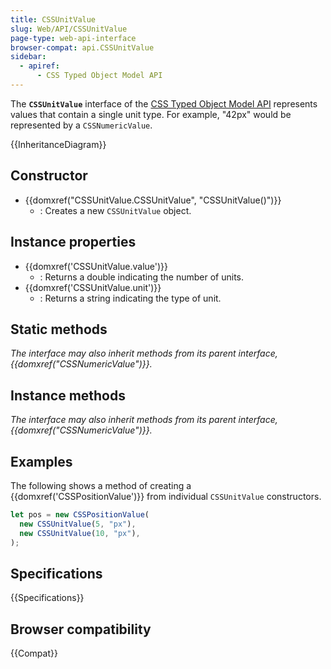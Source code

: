 ```yaml
---
title: CSSUnitValue
slug: Web/API/CSSUnitValue
page-type: web-api-interface
browser-compat: api.CSSUnitValue
sidebar:
  - apiref:
      - CSS Typed Object Model API
---
```


The **`CSSUnitValue`** interface of the [CSS Typed Object Model API](/en-US/docs/Web/API/CSS_Object_Model#css_typed_object_model) represents values that contain a single unit type. For example, "42px" would be represented by a `CSSNumericValue`.

{{InheritanceDiagram}}

## Constructor

- {{domxref("CSSUnitValue.CSSUnitValue", "CSSUnitValue()")}}
  - : Creates a new `CSSUnitValue` object.

## Instance properties

- {{domxref('CSSUnitValue.value')}}
  - : Returns a double indicating the number of units.
- {{domxref('CSSUnitValue.unit')}}
  - : Returns a string indicating the type of unit.

## Static methods

_The interface may also inherit methods from its parent interface, {{domxref("CSSNumericValue")}}._

## Instance methods

_The interface may also inherit methods from its parent interface, {{domxref("CSSNumericValue")}}._

## Examples

The following shows a method of creating a {{domxref('CSSPositionValue')}} from individual `CSSUnitValue` constructors.

```js
let pos = new CSSPositionValue(
  new CSSUnitValue(5, "px"),
  new CSSUnitValue(10, "px"),
);
```

## Specifications

{{Specifications}}

## Browser compatibility

{{Compat}}
